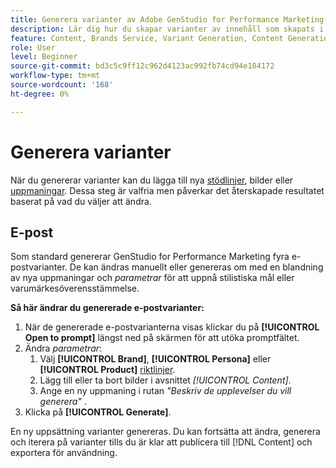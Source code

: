 ```yaml
---
title: Generera varianter av Adobe GenStudio for Performance Marketing-innehåll
description: Lär dig hur du skapar varianter av innehåll som skapats i Adobe GenStudio for Performance Marketing.
feature: Content, Brands Service, Variant Generation, Content Generation
role: User
level: Beginner
source-git-commit: bd3c5c9ff12c962d4123ac992fb74cd94e184172
workflow-type: tm+mt
source-wordcount: '168'
ht-degree: 0%

---
```



# Generera varianter

När du genererar varianter kan du lägga till nya [stödlinjer](/help/user-guide/guidelines/overview.md), bilder eller [uppmaningar](/help/user-guide/effective-prompts.md). Dessa steg är valfria men påverkar det återskapade resultatet baserat på vad du väljer att ändra.

## E-post

Som standard genererar GenStudio for Performance Marketing fyra e-postvarianter. De kan ändras manuellt eller genereras om med en blandning av nya uppmaningar och _parametrar_ för att uppnå stilistiska mål eller varumärkesöverensstämmelse.

**Så här ändrar du genererade e-postvarianter:**

1. När de genererade e-postvarianterna visas klickar du på **[!UICONTROL Open to prompt]** längst ned på skärmen för att utöka promptfältet.
1. Ändra _parametrar_:
   1. Välj **[!UICONTROL Brand]**, **[!UICONTROL Persona]** eller **[!UICONTROL Product]** [riktlinjer](/help/user-guide/guidelines/overview.md).
   1. Lägg till eller ta bort bilder i avsnittet _[!UICONTROL Content]_.
   1. Ange en ny uppmaning i rutan _&quot;Beskriv de upplevelser du vill generera&quot;_ .
1. Klicka på **[!UICONTROL Generate]**.

En ny uppsättning varianter genereras. Du kan fortsätta att ändra, generera och iterera på varianter tills du är klar att publicera till [!DNL Content] och exportera för användning.
